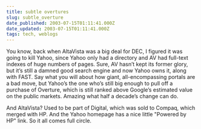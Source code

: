 ```yaml
---
title: subtle overtures
slug: subtle_overture
date_published: 2003-07-15T01:11:41.000Z
date_updated: 2003-07-15T01:11:41.000Z
tags: tech, weblogs
---
```


You know, back when AltaVista was a big deal for DEC, I figured it was going to kill Yahoo, since Yahoo only had a directory and AV had full-text indexes of huge numbers of pages. Sure, AV hasn’t kept its former glory, but it’s still a damned good search engine and now Yahoo owns it, along with FAST. Say what you will about how giant, all-encompassing portals are a bad move, but Yahoo’s the one who’s still big enough to pull off a purchase of Overture, which is still ranked above Google’s estimated value on the public markets. Amazing what half a decade’s change can do.

And AltaVista? Used to be part of Digital, which was sold to Compaq, which merged with HP. And the Yahoo homepage has a nice little "Powered by HP" link. So it all comes full circle.
